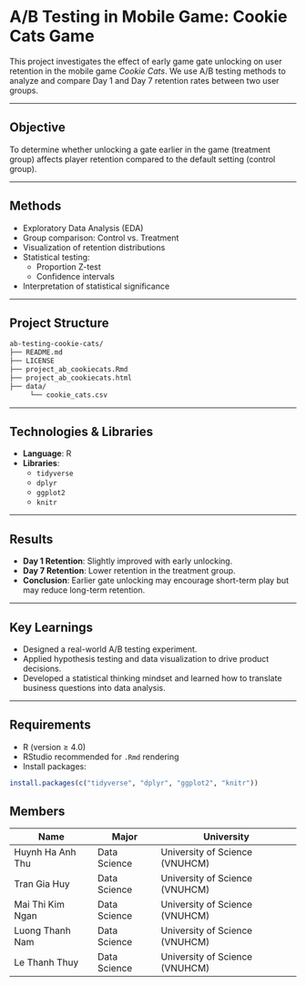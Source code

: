 #  A/B Testing in Mobile Game: Cookie Cats Game

This project investigates the effect of early game gate unlocking on user retention in the mobile game *Cookie Cats*. We use A/B testing methods to analyze and compare Day 1 and Day 7 retention rates between two user groups.

---

##  Objective

To determine whether unlocking a gate earlier in the game (treatment group) affects player retention compared to the default setting (control group).

---

##  Methods

- Exploratory Data Analysis (EDA)
- Group comparison: Control vs. Treatment
- Visualization of retention distributions
- Statistical testing:
  - Proportion Z-test
  - Confidence intervals
- Interpretation of statistical significance

---

##  Project Structure

```bash 
ab-testing-cookie-cats/
├── README.md
├── LICENSE
├── project_ab_cookiecats.Rmd
├── project_ab_cookiecats.html     
├── data/
     └── cookie_cats.csv
```
  
---

##  Technologies & Libraries

- **Language**: R
- **Libraries**: 
  - `tidyverse` 
  - `dplyr`
  - `ggplot2`
  - `knitr`

---

##  Results

- **Day 1 Retention**: Slightly improved with early unlocking.
- **Day 7 Retention**: Lower retention in the treatment group.
- **Conclusion**: Earlier gate unlocking may encourage short-term play but may reduce long-term retention.

---

##  Key Learnings

- Designed a real-world A/B testing experiment.
- Applied hypothesis testing and data visualization to drive product decisions.
- Developed a statistical thinking mindset and learned how to translate business questions into data analysis.

---

##  Requirements

- R (version ≥ 4.0)
- RStudio recommended for `.Rmd` rendering
- Install packages:
```r
install.packages(c("tidyverse", "dplyr", "ggplot2", "knitr"))
```

## Members
| **Name**| **Major**| **University**|
|-|-|-|
| Huynh Ha Anh Thu      | Data Science  | University of Science (VNUHCM) |
| Tran Gia Huy          | Data Science  | University of Science (VNUHCM) |
| Mai Thi Kim Ngan      | Data Science  | University of Science (VNUHCM) |
| Luong Thanh Nam       | Data Science  | University of Science (VNUHCM) |
| Le Thanh Thuy         | Data Science  | University of Science (VNUHCM) |
